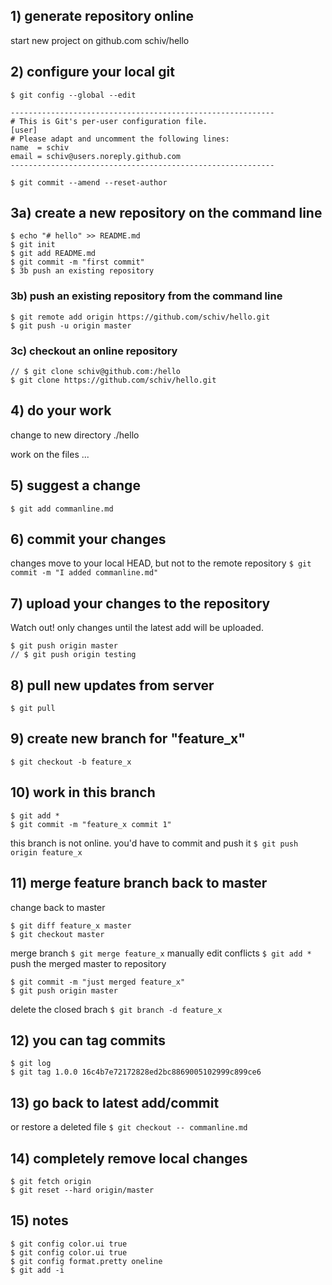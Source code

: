 ## 1) generate repository online
start new project on github.com
schiv/hello

## 2) configure your local git
`$ git config --global --edit`
```
-----------------------------------------------------------
# This is Git's per-user configuration file.
[user]
# Please adapt and uncomment the following lines:
name  = schiv
email = schiv@users.noreply.github.com
-----------------------------------------------------------
```
`$ git commit --amend --reset-author`

## 3a) create a new repository on the command line
```
$ echo "# hello" >> README.md
$ git init
$ git add README.md
$ git commit -m "first commit"
$ 3b push an existing repository
```

### 3b) push an existing repository from the command line
```
$ git remote add origin https://github.com/schiv/hello.git
$ git push -u origin master
```

### 3c) checkout an online repository
```
// $ git clone schiv@github.com:/hello
$ git clone https://github.com/schiv/hello.git
```

## 4) do your work
change to new directory ./hello

work on the files ...

## 5) suggest a change
`$ git add commanline.md`

## 6) commit your changes
changes move to your local HEAD, but not to the remote repository
`$ git commit -m "I added commanline.md"`

## 7) upload your changes to the repository
Watch out! only changes until the latest add will be uploaded. 
```
$ git push origin master
// $ git push origin testing
```

## 8) pull new updates from server
`$ git pull`

## 9) create new branch for "feature_x"
`$ git checkout -b feature_x`

## 10) work in this branch
```
$ git add *
$ git commit -m "feature_x commit 1"
```

this branch is not online. you'd have to commit and push it
`$ git push origin feature_x`

## 11) merge feature branch back to master
change back to master
```
$ git diff feature_x master
$ git checkout master
```
merge branch
`$ git merge feature_x`
manually edit conflicts
`$ git add *`
push the merged master to repository
```
$ git commit -m "just merged feature_x"
$ git push origin master
```

delete the closed brach
`$ git branch -d feature_x`

## 12) you can tag commits
```
$ git log
$ git tag 1.0.0 16c4b7e72172828ed2bc8869005102999c899ce6
```

## 13) go back to latest add/commit
or restore a deleted file 
`$ git checkout -- commanline.md`

## 14) completely remove local changes
```
$ git fetch origin
$ git reset --hard origin/master
```

## 15) notes
```
$ git config color.ui true
$ git config color.ui true
$ git config format.pretty oneline
$ git add -i
```